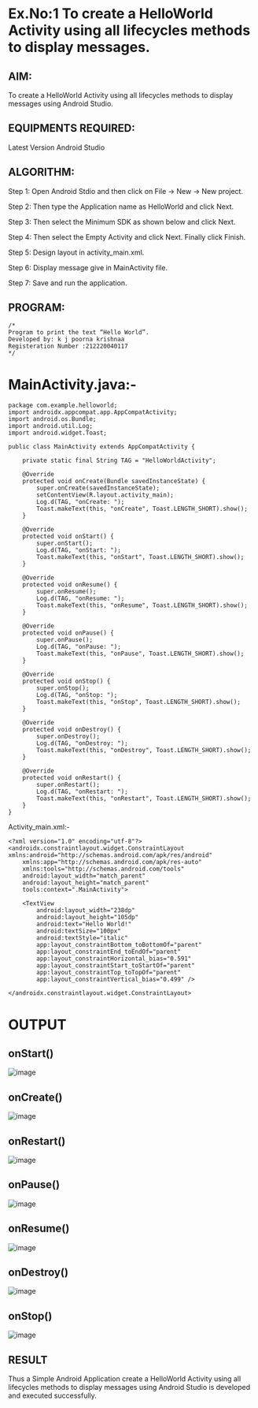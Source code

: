 # Ex.No:1 To create a HelloWorld Activity using all lifecycles methods to display messages.


## AIM:

To create a HelloWorld Activity using all lifecycles methods to display messages using Android Studio.

## EQUIPMENTS REQUIRED:

Latest Version Android Studio

## ALGORITHM:

Step 1: Open Android Stdio and then click on File -> New -> New project.

Step 2: Then type the Application name as HelloWorld and click Next. 

Step 3: Then select the Minimum SDK as shown below and click Next.

Step 4: Then select the Empty Activity and click Next. Finally click Finish.

Step 5: Design layout in activity_main.xml.

Step 6: Display message give in MainActivity file.

Step 7: Save and run the application.

## PROGRAM:
```
/*
Program to print the text “Hello World”.
Developed by: k j poorna krishnaa
Registeration Number :212220040117
*/
```
# MainActivity.java:-
```
package com.example.helloworld;
import androidx.appcompat.app.AppCompatActivity;
import android.os.Bundle;
import android.util.Log;
import android.widget.Toast;

public class MainActivity extends AppCompatActivity {

    private static final String TAG = "HelloWorldActivity";

    @Override
    protected void onCreate(Bundle savedInstanceState) {
        super.onCreate(savedInstanceState);
        setContentView(R.layout.activity_main);
        Log.d(TAG, "onCreate: ");
        Toast.makeText(this, "onCreate", Toast.LENGTH_SHORT).show();
    }

    @Override
    protected void onStart() {
        super.onStart();
        Log.d(TAG, "onStart: ");
        Toast.makeText(this, "onStart", Toast.LENGTH_SHORT).show();
    }

    @Override
    protected void onResume() {
        super.onResume();
        Log.d(TAG, "onResume: ");
        Toast.makeText(this, "onResume", Toast.LENGTH_SHORT).show();
    }

    @Override
    protected void onPause() {
        super.onPause();
        Log.d(TAG, "onPause: ");
        Toast.makeText(this, "onPause", Toast.LENGTH_SHORT).show();
    }

    @Override
    protected void onStop() {
        super.onStop();
        Log.d(TAG, "onStop: ");
        Toast.makeText(this, "onStop", Toast.LENGTH_SHORT).show();
    }

    @Override
    protected void onDestroy() {
        super.onDestroy();
        Log.d(TAG, "onDestroy: ");
        Toast.makeText(this, "onDestroy", Toast.LENGTH_SHORT).show();
    }

    @Override
    protected void onRestart() {
        super.onRestart();
        Log.d(TAG, "onRestart: ");
        Toast.makeText(this, "onRestart", Toast.LENGTH_SHORT).show();
    }
}
```
Activity_main.xml:-
```
<?xml version="1.0" encoding="utf-8"?>
<androidx.constraintlayout.widget.ConstraintLayout xmlns:android="http://schemas.android.com/apk/res/android"
    xmlns:app="http://schemas.android.com/apk/res-auto"
    xmlns:tools="http://schemas.android.com/tools"
    android:layout_width="match_parent"
    android:layout_height="match_parent"
    tools:context=".MainActivity">

    <TextView
        android:layout_width="238dp"
        android:layout_height="105dp"
        android:text="Hello World!"
        android:textSize="100px"
        android:textStyle="italic"
        app:layout_constraintBottom_toBottomOf="parent"
        app:layout_constraintEnd_toEndOf="parent"
        app:layout_constraintHorizontal_bias="0.591"
        app:layout_constraintStart_toStartOf="parent"
        app:layout_constraintTop_toTopOf="parent"
        app:layout_constraintVertical_bias="0.499" />

</androidx.constraintlayout.widget.ConstraintLayout>
```
# OUTPUT
## onStart()
![image](https://github.com/Irenejecinthamerlin/Mobile-Application-Development/assets/128350225/4842cac2-c753-4a86-b3bd-675514f80013)
## onCreate()
![image](https://github.com/Irenejecinthamerlin/Mobile-Application-Development/assets/128350225/59e312dc-f115-44b4-8835-bee55b3a0139)
## onRestart()
![image](https://github.com/Irenejecinthamerlin/Mobile-Application-Development/assets/128350225/e59a5bd2-b9bc-4a8e-b5c0-aa6e8e063ba0)
## onPause()
![image](https://github.com/Irenejecinthamerlin/Mobile-Application-Development/assets/128350225/fab7fdd2-6a60-4fec-bd18-263320eb0cc1)
## onResume()
![image](https://github.com/Irenejecinthamerlin/Mobile-Application-Development/assets/128350225/d42b572e-a106-4d5b-b3a2-22cf6adc491e)
## onDestroy()
![image](https://github.com/Irenejecinthamerlin/Mobile-Application-Development/assets/128350225/17f10731-efb2-4842-ab6a-5620e7f8d64d)
## onStop()
![image](https://github.com/Irenejecinthamerlin/Mobile-Application-Development/assets/128350225/a2fdb3f6-57f1-4ad2-bd19-283f86feaf98)
## RESULT
Thus a Simple Android Application create a HelloWorld Activity using all lifecycles methods to display messages using Android Studio is developed and executed successfully.
